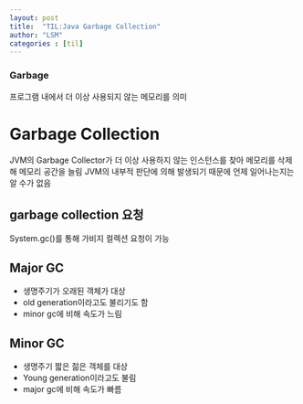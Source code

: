 ```yaml
---
layout: post
title:  "TIL:Java Garbage Collection"
author: "LSM"
categories : [til]
---
```

### Garbage
프로그램 내에서 더 이상 사용되지 않는 메모리를 의미

# Garbage Collection
JVM의 Garbage Collector가 더 이상 사용하지 않는 인스턴스를 찾아 메모리를 삭제해 메모리 공간을 늘림
JVM의 내부적 판단에 의해 발생되기 때문에 언제 일어나는지는 알 수가 없음

## garbage collection 요청
System.gc()를 통해 가비지 컬렉션 요청이 가능

## Major GC
- 생명주기가 오래된 객체가 대상
- old generation이라고도 불리기도 함
- minor gc에 비해 속도가 느림

## Minor GC
- 생명주기 짧은 젊은 객체를 대상
- Young generation이라고도 불림
- major gc에 비해 속도가 빠름

